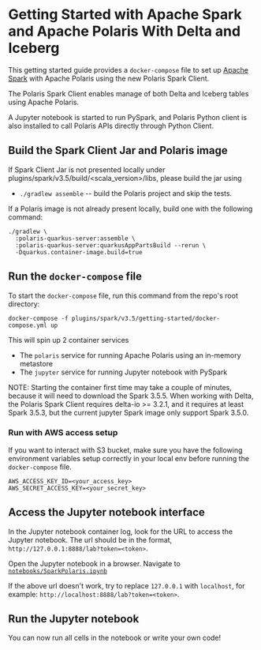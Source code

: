 <!--
  Licensed to the Apache Software Foundation (ASF) under one
  or more contributor license agreements.  See the NOTICE file
  distributed with this work for additional information
  regarding copyright ownership.  The ASF licenses this file
  to you under the Apache License, Version 2.0 (the
  "License"); you may not use this file except in compliance
  with the License.  You may obtain a copy of the License at
 
   http://www.apache.org/licenses/LICENSE-2.0
 
  Unless required by applicable law or agreed to in writing,
  software distributed under the License is distributed on an
  "AS IS" BASIS, WITHOUT WARRANTIES OR CONDITIONS OF ANY
  KIND, either express or implied.  See the License for the
  specific language governing permissions and limitations
  under the License.
-->

# Getting Started with Apache Spark and Apache Polaris With Delta and Iceberg

This getting started guide provides a `docker-compose` file to set up [Apache Spark](https://spark.apache.org/) with Apache Polaris using
the new Polaris Spark Client. 

The Polaris Spark Client enables manage of both Delta and Iceberg tables using Apache Polaris.

A Jupyter notebook is started to run PySpark, and Polaris Python client is also installed to call Polaris APIs
directly through Python Client.

## Build the Spark Client Jar and Polaris image
If Spark Client Jar is not presented locally under plugins/spark/v3.5/build/<scala_version>/libs, please build the jar
using
- `./gradlew assemble` -- build the Polaris project and skip the tests.

If a Polaris image is not already present locally, build one with the following command:

```shell
./gradlew \
  :polaris-quarkus-server:assemble \
  :polaris-quarkus-server:quarkusAppPartsBuild --rerun \
  -Dquarkus.container-image.build=true
```

## Run the `docker-compose` file

To start the `docker-compose` file, run this command from the repo's root directory:
```shell
docker-compose -f plugins/spark/v3.5/getting-started/docker-compose.yml up
```

This will spin up 2 container services
* The `polaris` service for running Apache Polaris using an in-memory metastore
* The `jupyter` service for running Jupyter notebook with PySpark

NOTE: Starting the container first time may take a couple of minutes, because it will need to download the Spark 3.5.5.
When working with Delta, the Polaris Spark Client requires delta-io >= 3.2.1, and it requires at least Spark 3.5.3, 
but the current jupyter Spark image only support Spark 3.5.0.

### Run with AWS access setup
If you want to interact with S3 bucket, make sure you have the following environment variables setup correctly in
your local env before running the `docker-compose` file.
```
AWS_ACCESS_KEY_ID=<your_access_key>
AWS_SECRET_ACCESS_KEY=<your_secret_key>
```

## Access the Jupyter notebook interface
In the Jupyter notebook container log, look for the URL to access the Jupyter notebook. The url should be in the 
format, `http://127.0.0.1:8888/lab?token=<token>`.

Open the Jupyter notebook in a browser.
Navigate to [`notebooks/SparkPolaris.ipynb`](http://127.0.0.1:8888/lab/tree/notebooks/SparkPolaris.ipynb) <!-- markdown-link-check-disable-line -->

If the above url doesn't work, try to replace `127.0.0.1` with `localhost`, for example:
`http://localhost:8888/lab?token=<token>`.

## Run the Jupyter notebook
You can now run all cells in the notebook or write your own code!
